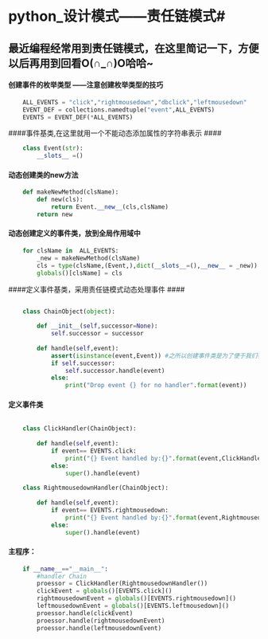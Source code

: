 # python_设计模式——责任链模式#

## 最近编程经常用到责任链模式，在这里简记一下，方便以后再用到回看O(∩_∩)O哈哈~ ##


#### 创建事件的枚举类型 ——注意创建枚举类型的技巧  ####

```python
	ALL_EVENTS = "click","rightmousedown","dbclick","leftmousedown"
	EVENT_DEF = collections.namedtuple("event",ALL_EVENTS)
	EVENTS = EVENT_DEF(*ALL_EVENTS)
```
####事件基类,在这里就用一个不能动态添加属性的字符串表示 ####

```python
	class Event(str):
	    __slots__ =()
```

#### 动态创建类的new方法 ####

```python
	def makeNewMethod(clsName):
	    def new(cls):
	        return Event.__new__(cls,clsName)
	    return new
```


#### 动态创建定义的事件类，放到全局作用域中 ####

```python
	for clsName in  ALL_EVENTS:
	    _new = makeNewMethod(clsName)
	    cls = type(clsName,(Event,),dict(__slots__=(),__new__ = _new))
	    globals()[clsName] = cls
```

####定义事件基类，采用责任链模式动态处理事件 ####

```python

	class ChainObject(object):
	   
	    def __init__(self,successor=None):
	        self.successor = successor
	   
	    def handle(self,event):
	        assert(isinstance(event,Event)) #之所以创建事件类是为了便于我们判断是不是事件
	        if self.successor:
	            self.successor.handle(event)
	        else:
	            print("Drop event {} for no handler".format(event))
```

#### 定义事件类 ####

```python

	class ClickHandler(ChainObject):
	   
	    def handle(self,event):
	        if event== EVENTS.click:
	            print("{} Event handled by:{}".format(event,ClickHandler.__name__))
	        else:
	            super().handle(event)
	
	class RightmousedownHandler(ChainObject):
	   
	    def handle(self,event):
	        if event== EVENTS.rightmousedown:
	            print("{} Event handled by:{}".format(event,RightmousedownHandler.__name__))
	        else:
	            super().handle(event)
```

#### 主程序： ####

```python
	if __name__=="__main__":
	    #handler Chain
	    proessor = ClickHandler(RightmousedownHandler())
	    clickEvent = globals()[EVENTS.click]()
	    rightmousedownEvent = globals()[EVENTS.rightmousedown]()
	    leftmousedownEvent = globals()[EVENTS.leftmousedown]()
	    proessor.handle(clickEvent)
	    proessor.handle(rightmousedownEvent)
	    proessor.handle(leftmousedownEvent)
```
